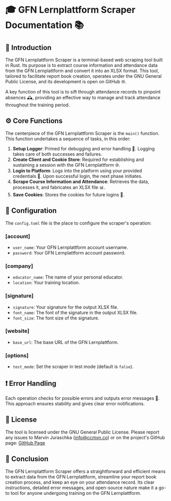 # 🎓 GFN Lernplattform Scraper Documentation 📚

## 📢 Introduction

The GFN Lernplattform Scraper is a terminal-based web scraping tool built in Rust. Its purpose is to extract course information and attendance data from the GFN Lernplattform and convert it into an XLSX format. This tool, tailored to facilitate report book creation, operates under the GNU General Public License, and its development is open on GitHub 🌐.

A key function of this tool is to sift through attendance records to pinpoint absences 🕰, providing an effective way to manage and track attendance throughout the training period.

## ⚙️ Core Functions

The centerpiece of the GFN Lernplattform Scraper is the `main()` function. This function undertakes a sequence of tasks, in this order:

1. **Setup Logger**: Primed for debugging and error handling 🐞. Logging takes care of both successes and failures.
2. **Create Client and Cookie Store**: Required for establishing and sustaining a session with the GFN Lernplattform 🌐.
3. **Login to Platform**: Logs into the platform using your provided credentials 🔑. Upon successful login, the next phase initiates.
4. **Scrape Course Information and Attendance**: Retrieves the data, processes it, and fabricates an XLSX file 📊.
5. **Save Cookies**: Stores the cookies for future logins 🍪.

## 🔧 Configuration

The `config.toml` file is the place to configure the scraper's operation:

### [account]

- `user_name`: Your GFN Lernplattform account username.
- `password`: Your GFN Lernplattform account password.

### [company]

- `educator_name`: The name of your personal educator.
- `location`: Your training location.

### [signature]

- `signature`: Your signature for the output XLSX file.
- `font_name`: The font of the signature in the output XLSX file.
- `font_size`: The font size of the signature.

### [website]

- `base_url`: The base URL of the GFN Lernplattform.

### [options]

- `test_mode`: Set the scraper in test mode (default is `false`).

## ❗️ Error Handling

Each operation checks for possible errors and outputs error messages 🚫. This approach ensures stability and gives clear error notifications.

## 📄 License

The tool is licensed under the GNU General Public License. Please report any issues to Marvin Juraschka (info@ccmvn.co) or on the project's GitHub page: [GitHub Page](https://github.com/ccmvn/moodle-report-portfolio)

## 🎉 Conclusion

The GFN Lernplattform Scraper offers a straightforward and efficient means to extract data from the GFN Lernplattform, streamline your report book creation process, and keep an eye on your attendance record. Its clear instructions, detailed error messages, and open-source nature make it a go-to tool for anyone undergoing training on the GFN Lernplattform.

